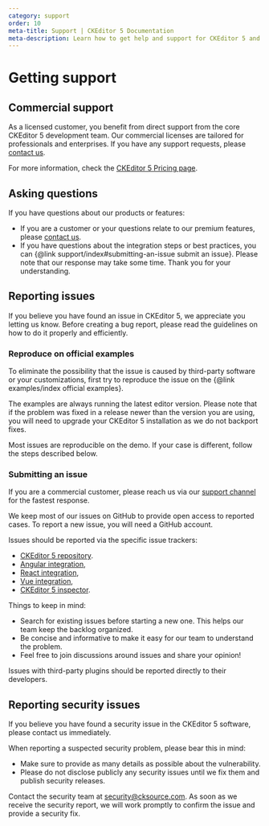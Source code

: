 ```yaml
---
category: support
order: 10
meta-title: Support | CKEditor 5 Documentation
meta-description: Learn how to get help and support for CKEditor 5 and how to provide feedback.
---
```


# Getting support

## Commercial support

As a licensed customer, you benefit from direct support from the core CKEditor&nbsp;5 development team. Our commercial licenses are tailored for professionals and enterprises. If you have any support requests, please [contact us](https://ckeditor.com/contact/).

For more information, check the [CKEditor&nbsp;5 Pricing page](https://ckeditor.com/pricing/).

## Asking questions

If you have questions about our products or features:

* If you are a customer or your questions relate to our premium features, please [contact us](https://ckeditor.com/contact/).
* If you have questions about the integration steps or best practices, you can {@link support/index#submitting-an-issue submit an issue}. Please note that our response may take some time. Thank you for your understanding.

## Reporting issues

If you believe you have found an issue in CKEditor&nbsp;5, we appreciate you letting us know. Before creating a bug report, please read the guidelines on how to do it properly and efficiently.

### Reproduce on official examples

To eliminate the possibility that the issue is caused by third-party software or your customizations, first try to reproduce the issue on the {@link examples/index official examples}.

The examples are always running the latest editor version. Please note that if the problem was fixed in a release newer than the version you are using, you will need to upgrade your CKEditor&nbsp;5 installation as we do not backport fixes.

Most issues are reproducible on the demo. If your case is different, follow the steps described below.

### Submitting an issue

If you are a commercial customer, please reach us via our [support channel](https://ckeditor.com/contact/) for the fastest response.

We keep most of our issues on GitHub to provide open access to reported cases. To report a new issue, you will need a GitHub account.

Issues should be reported via the specific issue trackers:

* [CKEditor&nbsp;5 repository](https://github.com/ckeditor/ckeditor5/issues).
* [Angular integration](https://github.com/ckeditor/ckeditor5-angular),
* [React integration](https://github.com/ckeditor/ckeditor5-react),
* [Vue integration](https://github.com/ckeditor/ckeditor5-vue),
* [CKEditor&nbsp;5 inspector](https://github.com/ckeditor/ckeditor5-inspector).

Things to keep in mind:

* Search for existing issues before starting a new one. This helps our team keep the backlog organized.
* Be concise and informative to make it easy for our team to understand the problem.
* Feel free to join discussions around issues and share your opinion!

Issues with third-party plugins should be reported directly to their developers.

## Reporting security issues

If you believe you have found a security issue in the CKEditor&nbsp;5 software, please contact us immediately.

When reporting a suspected security problem, please bear this in mind:

* Make sure to provide as many details as possible about the vulnerability.
* Please do not disclose publicly any security issues until we fix them and publish security releases.

Contact the security team at [security@cksource.com](mailto:security@cksource.com). As soon as we receive the security report, we will work promptly to confirm the issue and provide a security fix.
